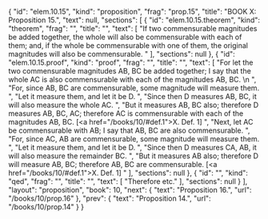 {
  "id": "elem.10.15",
  "kind": "proposition",
  "frag": "prop.15",
  "title": "BOOK X: Proposition 15.",
  "text": null,
  "sections": [
    {
      "id": "elem.10.15.theorem",
      "kind": "theorem",
      "frag": "",
      "title": "",
      "text": [
        "If two commensurable magnitudes be added together, the whole will also be commensurable with each of them; and, if the whole be commensurable with one of them, the original magnitudes will also be commensurable. "
      ],
      "sections": null
    },
    {
      "id": "elem.10.15.proof",
      "kind": "proof",
      "frag": "",
      "title": "",
      "text": [
        "For let the two commensurable magnitudes AB, BC be added together; I say that the whole AC is also commensurable with each of the magnitudes AB, BC. \n      ",
        "For, since AB, BC are commensurable, some magnitude will measure them. ",
        "Let it measure them, and let it be D. ",
        "Since then D measures AB, BC, it will also measure the whole AC. ",
        "But it measures AB, BC also; therefore D measures AB, BC, AC; therefore AC is commensurable with each of the magnitudes AB, BC. [<a href=\"/books/10/#def.1\">X. Def. 1</a>] ",
        "Next, let AC be commensurable with AB; I say that AB, BC are also commensurable. ",
        "For, since AC, AB are commensurable, some magnitude will measure them. ",
        "Let it measure them, and let it be D. ",
        "Since then D measures CA, AB, it will also measure the remainder BC. ",
        "But it measures AB also; therefore D will measure AB, BC; therefore AB, BC are commensurable. [<a href=\"/books/10/#def.1\">X. Def. 1</a>] "
      ],
      "sections": null
    },
    {
      "id": "",
      "kind": "qed",
      "frag": "",
      "title": "",
      "text": [
        "Therefore etc."
      ],
      "sections": null
    }
  ],
  "layout": "proposition",
  "book": 10,
  "next": {
    "text": "Proposition 16.",
    "url": "/books/10/prop.16"
  },
  "prev": {
    "text": "Proposition 14.",
    "url": "/books/10/prop.14"
  }
}
